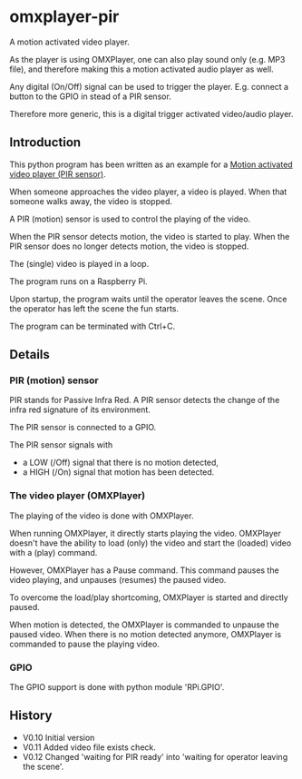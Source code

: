 # omxplayer-pir

A motion activated video player.

As the player is using OMXPlayer, one can also play sound only (e.g. MP3 file),
and therefore making this a motion activated audio player as well.

Any digital (On/Off) signal can be used to trigger the player.
E.g. connect a button to the GPIO in stead of a PIR sensor.

Therefore more generic, this is a digital trigger activated video/audio player.

## Introduction

This python program has been written as an example for a [Motion activated video player 
(PIR sensor)](https://www.raspberrypi.org/forums/viewtopic.php?f=32&t=121456).

When someone approaches the video player, a video is played. When that someone walks away,
the video is stopped.

A PIR (motion) sensor is used to control the playing of the video.

When the PIR sensor detects motion, the video is started to play. When the PIR sensor 
does no longer detects motion, the video is stopped.

The (single) video is played in a loop.

The program runs on a Raspberry Pi.

Upon startup, the program waits until the operator leaves the scene. Once the operator
has left the scene the fun starts.

The program can be terminated with Ctrl+C.

## Details

### PIR (motion) sensor

PIR stands for Passive Infra Red. A PIR sensor detects the change of the
infra red signature of its environment.

The PIR sensor is connected to a GPIO.

The PIR sensor signals with
* a LOW (/Off) signal that there is no motion detected,<br>
* a HIGH (/On) signal that motion has been detected.

### The video player (OMXPlayer)

The playing of the video is done with OMXPlayer.

When running OMXPlayer, it directly starts playing the video. OMXPlayer doesn't
have the ability to load (only) the video and start the (loaded) video with
a (play) command. 

However, OMXPlayer has a Pause command. This command pauses the video playing, and unpauses
(resumes) the paused video.

To overcome the load/play shortcoming, OMXPlayer is started and directly paused.

When motion is detected, the OMXPlayer is commanded to unpause the paused video.
When there is no motion detected anymore, OMXPlayer is commanded to pause the playing video.

### GPIO

The GPIO support is done with python module 'RPi.GPIO'.

## History
* V0.10 Initial version
* V0.11 Added video file exists check.
* V0.12 Changed 'waiting for PIR ready' into 'waiting for operator leaving the scene'.
